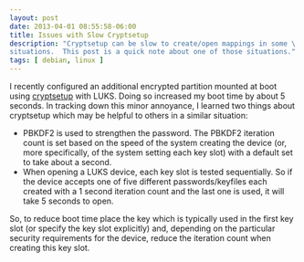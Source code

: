 ```yaml
---
layout: post
date: 2013-04-01 08:55:58-06:00
title: Issues with Slow Cryptsetup
description: "Cryptsetup can be slow to create/open mappings in some \
situations.  This post is a quick note about one of those situations."
tags: [ debian, linux ]
---
```


I recently configured an additional encrypted partition mounted at boot using
[cryptsetup](http://code.google.com/p/cryptsetup) with LUKS.  Doing so
increased my boot time by about 5 seconds.  In tracking down this minor
annoyance, I learned two things about cryptsetup which may be helpful to
others in a similar situation:

<!--more-->

* PBKDF2 is used to strengthen the password.  The PBKDF2 iteration count is
  set based on the speed of the system creating the device (or, more
  specifically, of the system setting each key slot) with a default set to
  take about a second.
* When opening a LUKS device, each key slot is tested sequentially.  So if the
  device accepts one of five different passwords/keyfiles each created with a
  1 second iteration count and the last one is used, it will take 5 seconds to
  open.

So, to reduce boot time place the key which is typically used in the first key
slot (or specify the key slot explicitly) and, depending on the particular
security requirements for the device, reduce the iteration count when creating
this key slot.

